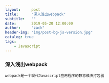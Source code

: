 ```yaml
---
layout:     post
title:      "深入浅出webpack"
subtitle:   ""
date:       2019-05-20 12:00:00
author:     "zack"
header-img: "img/post-bg-js-version.jpg"
catalog: true
tags:
    - Javascript
---
```


### 深入浅出webpack

    webpack是一个现代Javascript应用程序的静态模块打包器